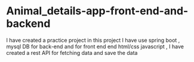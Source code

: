 # Animal_details-app-front-end-and-backend
I have created a practice project  in this project I have use spring boot , mysql DB for back-end and for front end end html/css javascript , I have created a rest API for fetching data and save the data 
